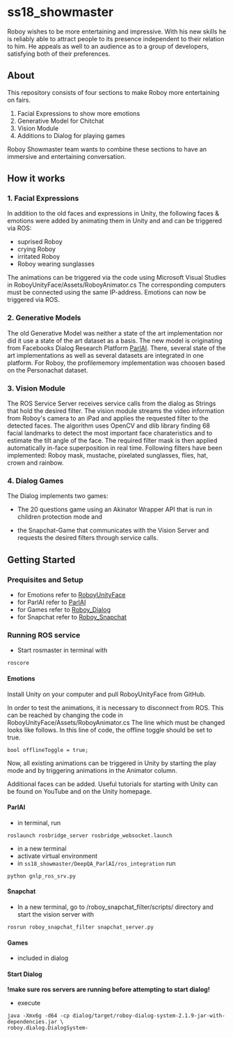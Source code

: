 # ss18_showmaster
Roboy wishes to be more entertaining and impressive. With his new skills he is reliably able to attract people to its presence independent to their relation to him. He appeals as well to an audience as to a group of developers, satisfying both of their preferences.


## About
This repository consists of four sections to make Roboy more entertaining on fairs.
1. Facial Expressions to show more emotions
2. Generative Model for Chitchat
3. Vision Module
4. Additions to Dialog for playing games

Roboy Showmaster team wants to combine these sections to have an immersive and entertaining conversation.


## How it works


### 1. Facial Expressions
In addition to the old faces and expressions in Unity, the following faces & emotions were added by animating them in Unity and and can be triggered via ROS:
 - suprised Roboy
 - crying Roboy
 - irritated Roboy
 - Roboy wearing sunglasses
 
 The animations can be triggered via the code using Microsoft Visual Studies in RoboyUnityFace/Assets/RoboyAnimator.cs 
 The corresponding computers must be connected using the same IP-address. Emotions can now be triggered via ROS. 

### 2. Generative Models
The old Generative Model was neither a state of the art implementation nor did it use a state of the art dataset as a basis. The new model is originating from Facebooks Dialog Research Platform [ParlAI](https://github.com/facebookresearch/ParlAI/). There, several state of the art implementations as well as several datasets are integrated in one platform. For Roboy, the profilememory implementation was choosen based on the Personachat dataset. 

### 3. Vision Module
The ROS Service Server receives service calls from the dialog as Strings that hold the desired filter. The vision module streams the video information from Roboy's camera to an iPad and applies the requested filter to the detected faces. The algorithm uses OpenCV and dlib library finding 68 facial landmarks to detect the most important face charateristics and to estimate the tilt angle of the face. The required filter mask is then applied automatically in-face superposition in real time. Following filters have been implemented: Roboy mask, mustache, pixelated sunglasses, flies, hat, crown and rainbow.

### 4. Dialog Games
The Dialog implements two games: 

- The 20 questions game using an Akinator Wrapper API that is run in children protection mode and 

- the Snapchat-Game that communicates with the Vision Server and requests the desired filters through service calls.


## Getting Started

### Prequisites and Setup
- for Emotions refer to [RoboyUnityFace](https://github.com/Roboy/RoboyUnityFace)
- for ParlAI refer to [ParlAI](https://github.com/Roboy/ParlAI/)
- for Games refer to [Roboy_Dialog](https://github.com/Roboy/roboy_dialog)
- for Snapchat refer to [Roboy_Snapchat](https://github.com/Roboy/roboy_snapchat)

### Running ROS service
- Start rosmaster in terminal with 
```
roscore
```

#### Emotions

Install Unity on your computer and pull RoboyUnityFace from GitHub. 

In order to test the animations, it is necessary to disconnect from ROS. This can be reached by changing the code in RoboyUnityFace/Assets/RoboyAnimator.cs The line which must be changed looks like follows. In this line of code, the offline toggle should be set to true.  

```
bool offlineToggle = true;
```

Now, all existing animations can be triggered in Unity by starting the play mode and by triggering animations in the Animator column. 

Additional faces can be added. Useful tutorials for starting with Unity can be found on YouTube and on the Unity homepage.


#### ParlAI
- in terminal, run 
```
roslaunch rosbridge_server rosbridge_websocket.launch
```
- in a new terminal
- activate virtual environment 
- in `ss18_showmaster/DeepQA_ParlAI/ros_integration` run 
```
python gnlp_ros_srv.py
```
#### Snapchat
- In a new terminal, go to /roboy_snapchat_filter/scripts/ directory and start the vision server with 
```
rosrun roboy_snapchat_filter snapchat_server.py
```
#### Games
- included in dialog

#### Start Dialog
**!make sure ros servers are running before attempting to start dialog!**
- execute
```
java -Xmx6g -d64 -cp dialog/target/roboy-dialog-system-2.1.9-jar-with-dependencies.jar \
roboy.dialog.DialogSystem- 
```


